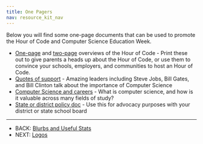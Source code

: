 ```yaml
---
title: One Pagers
nav: resource_kit_nav
---
```

Below you will find some one-page documents that can be used to promote the Hour of Code and Computer Science Education Week.

- [One-page](/files/CSEdWeek_handout_1pg.pdf) and [two-page](/files/CSEdWeek_handout_2pg.pdf) overviews of the Hour of Code - Print these out to give parents a heads up about the Hour of Code, or use them to convince your schools, employers, and communities to host an Hour of Code.
- [Quotes of support](/files/print.code_.quotes.pdf) - Amazing leaders including Steve Jobs, Bill Gates, and Bill Clinton talk about the importance of Computer Science
- [Computer Science and careers](/files/What_is_CS_and_Careers.pdf) - What is computer science, and how is it valuable across many fields of study? 
- [State or district policy doc](/files/Code_CinC_state_one_pager.pdf) - Use this for advocacy purposes with your district or state school board 

---

- BACK: [Blurbs and Useful Stats](/resource_kit/blurbs)
- NEXT: [Logos](/resource_kit/logos)